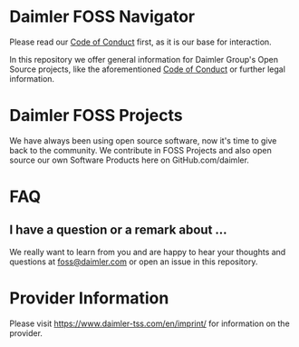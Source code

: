 # Daimler FOSS Navigator

Please read our [Code of Conduct](CODE_OF_CONDUCT.md) first, as it is our base for interaction. 

In this repository we offer general information for Daimler Group's Open Source projects, like the aforementioned [Code of Conduct](CODE_OF_CONDUCT.md) or further legal information.

# Daimler FOSS Projects
We have always been using open source software, now it's time to give back to the community. We contribute in FOSS Projects and also open source our own Software Products here on GitHub.com/daimler.  

# FAQ
## I have a question or a remark about ...

We really want to learn from you and are happy to hear your thoughts and questions at foss@daimler.com or open an issue in this repository.


# Provider Information

Please visit <https://www.daimler-tss.com/en/imprint/> for information on the provider.
